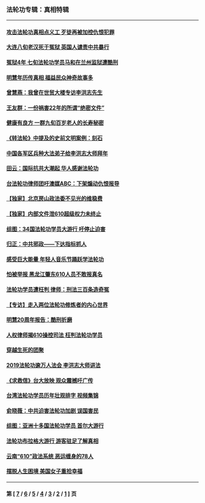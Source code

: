 ### 法轮功专辑：真相特辑
---
#### [攻击法轮功真相点义工 歹徒再被加控仇恨犯罪](../../pages/nf4389/n13601019.md?06120430) 
#### [大连八旬老汉死于冤狱 英国人谴责中共暴行](../../pages/nf4389/n13480118.md?06120430) 
#### [冤狱4年 七旬法轮功学员马和在兰州监狱遭酷刑](../../pages/nf4389/n13304688.md?06120430) 
#### [明慧年历传真相 福益民众神奇故事多](../../pages/nf4389/n13294545.md?06120430) 
#### [曾慧燕：我曾在世贸大楼专访李洪志先生](../../pages/nf4389/n12898729.md?06120430) 
#### [王友群：一份祸害22年的所谓“绝密文件”](../../pages/nf4389/n12871750.md?06120430) 
#### [健康有良方 一群九旬百岁老人的长寿秘密](../../pages/nf4389/n12847475.md?06120430) 
#### [《转法轮》中提及的史前文明案例：刻石](../../pages/nf4389/n12758577.md?06120430) 
#### [中国各军区兵种大法弟子给李洪志大师拜年](../../pages/nf4389/n12750047.md?06120430) 
#### [田云：国际抗共大潮起 华人感谢法轮功](../../pages/nf4389/n12357708.md?06120430) 
#### [台法轮功律师团吁澳媒ABC：下架煽动仇恨报导](../../pages/nf4389/n12279917.md?06120430) 
#### [【独家】北京房山政法委不见光的维稳费](../../pages/nf4389/n12031979.md?06120430) 
#### [【独家】内部文件泄610超级权力未终止](../../pages/nf4389/n12023895.md?06120430) 
#### [组图：34国法轮功学员大游行 吁停止迫害](../../pages/nf4389/n11492658.md?06120430) 
#### [归正：中共邪政——下达指标抓人](../../pages/nf4389/n11474770.md?06120430) 
#### [感受巨大能量 年轻人音乐节踊跃学法轮功](../../pages/nf4389/n11441981.md?06120430) 
#### [怕被举报 黑龙江肇东610人员不敢报真名](../../pages/nf4389/n11436499.md?06120430) 
#### [法轮功学员遭枉判 律师：刑法三百条造奇冤](../../pages/nf4389/n11433943.md?06120430) 
#### [【专访】走入两位法轮功修炼者的内心世界](../../pages/nf4389/n11415623.md?06120430) 
#### [明慧20周年报告：酷刑折磨](../../pages/nf4389/n11387954.md?06120430) 
#### [人权律师揭610操控司法 枉判法轮功学员](../../pages/nf4389/n11313370.md?06120430) 
#### [穿越生死的团聚](../../pages/nf4389/n11258922.md?06120430) 
#### [2019法轮功逾万人法会 李洪志大师讲法](../../pages/nf4389/n11265303.md?06120430) 
#### [《求救信》台大放映 观众震撼吁广传](../../pages/nf4389/n10922251.md?06120430) 
#### [台湾法轮功学员历年壮观排字 视频集锦](../../pages/nf4389/n10878789.md?06120430) 
#### [俞晓薇：中共迫害法轮功加剧 误国害民](../../pages/nf4389/n10859260.md?06120430) 
#### [组图：亚洲十多国法轮功学员 首尔大游行](../../pages/nf4389/n10781149.md?06120430) 
#### [法轮功布拉格大游行 游客驻足了解真相](../../pages/nf4389/n10749360.md?06120430) 
#### [云南“610”政法系统 恶运缠身的78人](../../pages/nf4389/n10747534.md?06120430) 
#### [摆脱人生困境 美国女子重拾幸福](../../pages/nf4389/n10688678.md?06120430) 

---
#### 第 [ [7](./7.md?06120430) / [6](./6.md?06120430) / [5](./5.md?06120430) / [4](./4.md?06120430) / [3](./3.md?06120430) / [2](./2.md?06120430) / [1](./1.md?06120430) ] 页
